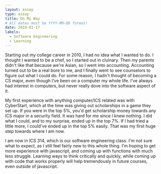 ```yaml
---
layout: essay
type: essay
title: On My Way
# All dates must be YYYY-MM-DD format!
date: 2019-01-17
labels:
  - Software Engineering
  - Learning
---
```


Starting out my college career in 2010, I had no idea what I wanted to do. I thought I wanted to be a chef, so I started out in cluinary. Then my parents didn't like that because we're Asian, so I went into accounting. Accounting turned out to be a real bore to me, and I finally went to see counselors to figure out what I could do. For some reason, I hadn't thought of becoming a CS major, even though I've been on a computer my whole life. I've always had interest in computers, but never really dove into the software aspect of it.

My first experience with anything computer/ICS related was with CyberStart, which at the time was giving out scholarships in a game they set up. If you were in the top 5%, you'd get scholarship money towards any ICS major in a security field. It was hard for me since I knew nothing. I did what I could, and to my surprise, ended up in the top 7%. If I had tried a little more, I could've ended up in the top 5% easily. That was my first huge step towards where I am now.

I am now in ICS 314, which is our software engineering class. I'm not sure what to expect, as I still feel fairly new to this whole thing. I'm hoping to get more experience with javascript, and coming up with functions with much less struggle. Learning ways to think critically and quickly, while coming up with code that works properly will help tremendously in future courses, even outside of javascript.
